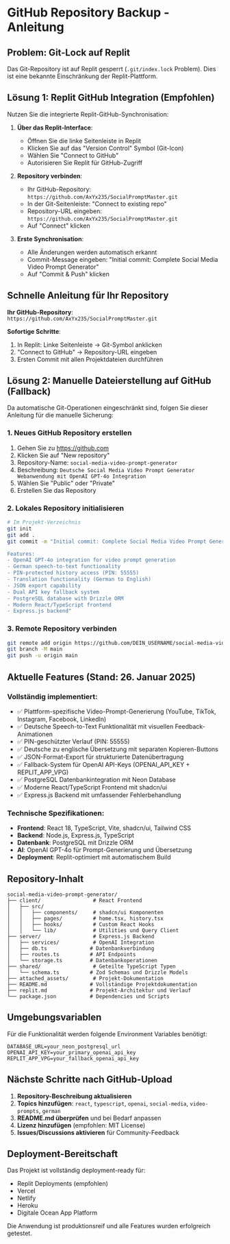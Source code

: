 # GitHub Repository Backup - Anleitung

## Problem: Git-Lock auf Replit

Das Git-Repository ist auf Replit gesperrt (`.git/index.lock` Problem). Dies ist eine bekannte Einschränkung der Replit-Plattform.

## Lösung 1: Replit GitHub Integration (Empfohlen)

Nutzen Sie die integrierte Replit-GitHub-Synchronisation:

1. **Über das Replit-Interface**:
   - Öffnen Sie die linke Seitenleiste in Replit
   - Klicken Sie auf das "Version Control" Symbol (Git-Icon)
   - Wählen Sie "Connect to GitHub" 
   - Autorisieren Sie Replit für GitHub-Zugriff

2. **Repository verbinden**:
   - Ihr GitHub-Repository: `https://github.com/AxYx235/SocialPromptMaster.git`
   - In der Git-Seitenleiste: "Connect to existing repo"
   - Repository-URL eingeben: `https://github.com/AxYx235/SocialPromptMaster.git`
   - Auf "Connect" klicken

3. **Erste Synchronisation**:
   - Alle Änderungen werden automatisch erkannt
   - Commit-Message eingeben: "Initial commit: Complete Social Media Video Prompt Generator"
   - Auf "Commit & Push" klicken

## Schnelle Anleitung für Ihr Repository

**Ihr GitHub-Repository**: `https://github.com/AxYx235/SocialPromptMaster.git`

**Sofortige Schritte**:
1. In Replit: Linke Seitenleiste → Git-Symbol anklicken
2. "Connect to GitHub" → Repository-URL eingeben
3. Ersten Commit mit allen Projektdateien durchführen

## Lösung 2: Manuelle Dateierstellung auf GitHub (Fallback)

Da automatische Git-Operationen eingeschränkt sind, folgen Sie dieser Anleitung für die manuelle Sicherung:

### 1. Neues GitHub Repository erstellen

1. Gehen Sie zu https://github.com
2. Klicken Sie auf "New repository"
3. Repository-Name: `social-media-video-prompt-generator`
4. Beschreibung: `Deutsche Social Media Video Prompt Generator Webanwendung mit OpenAI GPT-4o Integration`
5. Wählen Sie "Public" oder "Private"
6. Erstellen Sie das Repository

### 2. Lokales Repository initialisieren

```bash
# Im Projekt-Verzeichnis
git init
git add .
git commit -m "Initial commit: Complete Social Media Video Prompt Generator

Features:
- OpenAI GPT-4o integration for video prompt generation
- German speech-to-text functionality
- PIN-protected history access (PIN: 55555)
- Translation functionality (German to English)
- JSON export capability
- Dual API key fallback system
- PostgreSQL database with Drizzle ORM
- Modern React/TypeScript frontend
- Express.js backend"
```

### 3. Remote Repository verbinden

```bash
git remote add origin https://github.com/DEIN_USERNAME/social-media-video-prompt-generator.git
git branch -M main
git push -u origin main
```

## Aktuelle Features (Stand: 26. Januar 2025)

### Vollständig implementiert:
- ✅ Plattform-spezifische Video-Prompt-Generierung (YouTube, TikTok, Instagram, Facebook, LinkedIn)
- ✅ Deutsche Speech-to-Text Funktionalität mit visuellen Feedback-Animationen
- ✅ PIN-geschützter Verlauf (PIN: 55555)
- ✅ Deutsche zu englische Übersetzung mit separaten Kopieren-Buttons
- ✅ JSON-Format-Export für strukturierte Datenübertragung
- ✅ Fallback-System für OpenAI API-Keys (OPENAI_API_KEY + REPLIT_APP_VPG)
- ✅ PostgreSQL Datenbankintegration mit Neon Database
- ✅ Moderne React/TypeScript Frontend mit shadcn/ui
- ✅ Express.js Backend mit umfassender Fehlerbehandlung

### Technische Spezifikationen:
- **Frontend**: React 18, TypeScript, Vite, shadcn/ui, Tailwind CSS
- **Backend**: Node.js, Express.js, TypeScript
- **Datenbank**: PostgreSQL mit Drizzle ORM
- **AI**: OpenAI GPT-4o für Prompt-Generierung und Übersetzung
- **Deployment**: Replit-optimiert mit automatischem Build

## Repository-Inhalt

```
social-media-video-prompt-generator/
├── client/                 # React Frontend
│   ├── src/
│   │   ├── components/     # shadcn/ui Komponenten
│   │   ├── pages/          # home.tsx, history.tsx
│   │   ├── hooks/          # Custom React Hooks
│   │   └── lib/            # Utilities und Query Client
├── server/                 # Express.js Backend
│   ├── services/           # OpenAI Integration
│   ├── db.ts              # Datenbankverbindung
│   ├── routes.ts          # API Endpoints
│   └── storage.ts         # Datenbankoperationen
├── shared/                 # Geteilte TypeScript Typen
│   └── schema.ts          # Zod Schemas und Drizzle Models
├── attached_assets/        # Projekt-Dokumentation
├── README.md              # Vollständige Projektdokumentation
├── replit.md              # Projekt-Architektur und Verlauf
└── package.json           # Dependencies und Scripts
```

## Umgebungsvariablen

Für die Funktionalität werden folgende Environment Variables benötigt:

```env
DATABASE_URL=your_neon_postgresql_url
OPENAI_API_KEY=your_primary_openai_api_key
REPLIT_APP_VPG=your_fallback_openai_api_key
```

## Nächste Schritte nach GitHub-Upload

1. **Repository-Beschreibung aktualisieren**
2. **Topics hinzufügen**: `react`, `typescript`, `openai`, `social-media`, `video-prompts`, `german`
3. **README.md überprüfen** und bei Bedarf anpassen
4. **Lizenz hinzufügen** (empfohlen: MIT License)
5. **Issues/Discussions aktivieren** für Community-Feedback

## Deployment-Bereitschaft

Das Projekt ist vollständig deployment-ready für:
- Replit Deployments (empfohlen)
- Vercel
- Netlify
- Heroku
- Digitale Ocean App Platform

Die Anwendung ist produktionsreif und alle Features wurden erfolgreich getestet.